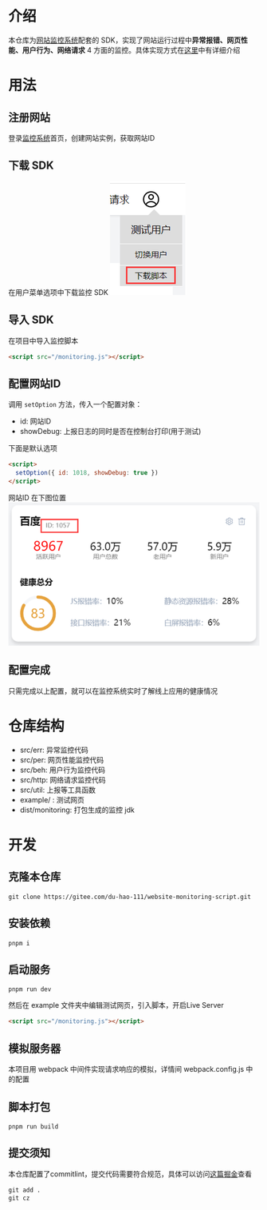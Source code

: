 # 介绍
本仓库为[网站监控系统](https://gitee.com/du-hao-111/monitoring-system)配套的 SDK，实现了网站运行过程中**异常报错、网页性能、用户行为、网络请求** 4 方面的监控。具体实现方式在[这里](https://juejin.cn/post/7132420524277235742)中有详细介绍


# 用法

## 注册网站
登录[监控系统](http://47.100.57.184:9000/)首页，创建网站实例，获取网站ID

## 下载 SDK
在用户菜单选项中下载监控 SDK
![](./img/user.png)

## 导入 SDK
在项目中导入监控脚本
```html
<script src="/monitoring.js"></script>
```

## 配置网站ID
调用 `setOption` 方法，传入一个配置对象：
* id: 网站ID 
* showDebug: 上报日志的同时是否在控制台打印(用于测试)

下面是默认选项
```html
<script>
  setOption({ id: 1018, showDebug: true })
</script>
```

网站ID 在下图位置
![](./img/id.png)

## 配置完成
只需完成以上配置，就可以在监控系统实时了解线上应用的健康情况

# 仓库结构
* src/err: 异常监控代码
* src/per: 网页性能监控代码
* src/beh: 用户行为监控代码
* src/http: 网络请求监控代码
* src/util: 上报等工具函数
* example/ : 测试网页
* dist/monitoring: 打包生成的监控 jdk

# 开发
## 克隆本仓库
```shell
git clone https://gitee.com/du-hao-111/website-monitoring-script.git
```

## 安装依赖
```shell
pnpm i
```

## 启动服务
```shell
pnpm run dev
```
然后在 example 文件夹中编辑测试网页，引入脚本，开启Live Server
```html
<script src="/monitoring.js"></script>
```

## 模拟服务器
本项目用 webpack 中间件实现请求响应的模拟，详情间 webpack.config.js 中的配置

## 脚本打包
```shell
pnpm run build
```

## 提交须知
本仓库配置了commitlint，提交代码需要符合规范，具体可以访问[这篇掘金](https://juejin.cn/post/7091276495972204580)查看
```shell
git add .
git cz
```
